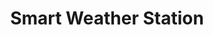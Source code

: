 ---
layout: page
title: Smart Weather Station
description: Smart Weather Station with sensors and scikit-learn
img: assets/img/weather_station_project.png
importance: 2
category: IA
redirect: https://github.com/antonin-lfv/DataScience_IoT_projects/tree/main/Projets/Station_meteo_prediction_temps_ML
---
